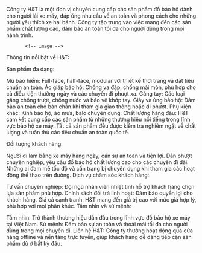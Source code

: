 Công ty H&T là một đơn vị chuyên cung cấp các sản phẩm đồ bảo hộ dành cho người lái xe máy, đáp ứng nhu cầu về an toàn và phong cách cho những người yêu thích xe hai bánh. Công ty tập trung vào việc mang đến các sản phẩm chất lượng cao, đảm bảo an toàn tối đa cho người dùng trong mọi hành trình.

           <!-- image -->

Thông tin nổi bật về H&T:

Sản phẩm đa dạng:


Mũ bảo hiểm: Full-face, half-face, modular với thiết kế thời trang và đạt tiêu chuẩn an toàn.
Áo giáp bảo hộ: Chống va đập, chống mài mòn, phù hợp cho cả điều kiện thường ngày và các chuyến đi phượt xa.
Găng tay: Các loại găng chống trượt, chống nước và bảo vệ khớp tay.
Giày và ủng bảo hộ: Đảm bảo an toàn cho bàn chân khi tham gia giao thông hoặc đi phượt.
Phụ kiện khác: Kính bảo hộ, áo mưa, balo chuyên dụng.
Chất lượng hàng đầu: H&T cam kết cung cấp các sản phẩm từ những thương hiệu nổi tiếng trong lĩnh vực bảo hộ xe máy. Tất cả sản phẩm đều được kiểm tra nghiêm ngặt về chất lượng và tuân thủ các tiêu chuẩn an toàn quốc tế.

Đối tượng khách hàng:

Người đi làm bằng xe máy hàng ngày, cần sự an toàn và tiện lợi.
Dân phượt chuyên nghiệp, yêu cầu đồ bảo hộ chất lượng cao cho các chuyến đi dài.
Những ai đam mê tốc độ và cần trang bị chuyên dụng khi tham gia các hoạt động thể thao trên đường.
Dịch vụ chăm sóc khách hàng:

Tư vấn chuyên nghiệp: Đội ngũ nhân viên nhiệt tình hỗ trợ khách hàng chọn lựa sản phẩm phù hợp.
Chính sách đổi trả linh hoạt: Đảm bảo quyền lợi cho khách hàng.
Giá cả cạnh tranh: H&T mang đến giá trị cao với mức giá hợp lý, phù hợp với mọi phân khúc.
Tầm nhìn và sứ mệnh:

Tầm nhìn: Trở thành thương hiệu dẫn đầu trong lĩnh vực đồ bảo hộ xe máy tại Việt Nam.
Sứ mệnh: Đảm bảo sự an toàn và thoải mái tối đa cho người dùng trong mọi chuyến đi.
Liên hệ H&T:
Công ty thường hoạt động qua cửa hàng offline và nền tảng trực tuyến, giúp khách hàng dễ dàng tiếp cận sản phẩm dù ở bất kỳ đâu.
